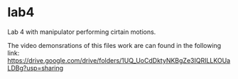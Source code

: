 # lab4
Lab 4 with manipulator performing cirtain motions.


The video demonsrations of this files work are can found in the following link:
https://drive.google.com/drive/folders/1UQ_UoCdDktyNKBgZe3IQRILLKOUaLDBg?usp=sharing
